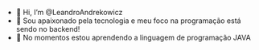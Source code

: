 - 👋 Hi, I’m @LeandroAndrekowicz
- 👀 Sou apaixonado pela tecnologia e meu foco na programação está sendo no backend!
- 🌱 No momentos estou aprendendo a linguagem de programação JAVA

<!---
LeandroAndrekowicz/LeandroAndrekowicz is a ✨ special ✨ repository because its `README.md` (this file) appears on your GitHub profile.
You can click the Preview link to take a look at your changes.
--->
